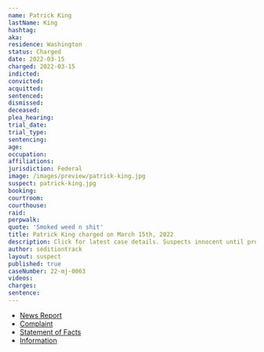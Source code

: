 ```yaml
---
name: Patrick King
lastName: King
hashtag:
aka:
residence: Washington
status: Charged
date: 2022-03-15
charged: 2022-03-15
indicted:
convicted:
acquitted:
sentenced:
dismissed:
deceased:
plea_hearing:
trial_date:
trial_type:
sentencing:
age:
occupation:
affiliations:
jurisdiction: Federal
image: /images/preview/patrick-king.jpg
suspect: patrick-king.jpg
booking:
courtroom:
courthouse:
raid:
perpwalk:
quote: 'Smoked weed n shit'
title: Patrick King charged on March 15th, 2022
description: Click for latest case details. Suspects innocent until proven guilty.
author: seditiontrack
layout: suspect
published: true
caseNumber: 22-mj-0063
videos:
charges:
sentence:
---
```

- [News Report](https://www.msn.com/en-us/news/crime/fbi-uses-online-records-to-catch-mount-vernon-men-who-smoked-weed-during-capitol-riots/ar-AAVDP00)
- [Complaint](https://www.justice.gov/usao-dc/case-multi-defendant/file/1488261/download)
- [Statement of Facts](https://www.justice.gov/usao-dc/case-multi-defendant/file/1488266/download)
- [Information](https://extremism.gwu.edu/sites/g/files/zaxdzs2191/f/Brian%20Jones%20and%20Patrick%20King%20Information.pdf)
